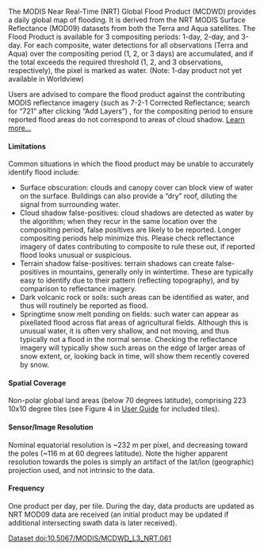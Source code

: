 The MODIS Near Real-Time (NRT) Global Flood Product (MCDWD) provides a daily global map of flooding. It is derived from the NRT MODIS Surface Reflectance (MOD09) datasets from both the Terra and Aqua satellites. The Flood Product is available for 3 compositing periods: 1-day, 2-day, and 3-day. For each composite, water detections for all observations (Terra and Aqua) over the compositing period (1, 2, or 3 days) are accumulated, and if the total exceeds the required threshold (1, 2, and 3 observations, respectively), the pixel is marked as water. (Note: 1-day product not yet available in Worldview)

Users are advised to compare the flood product against the contributing MODIS reflectance imagery (such as 7-2-1 Corrected Reflectance; search for “721” after clicking “Add Layers”) , for the compositing period to ensure reported flood areas do not correspond to areas of cloud shadow. [Learn more...](https://earthdata.nasa.gov/earth-observation-data/near-real-time/mcdwd-nrt#ed-flood-faq)

#### Limitations
Common situations in which the flood product may be unable to accurately identify flood include:

- Surface obscuration: clouds and canopy cover can block view of water on the surface. Buildings can also provide a “dry” roof, diluting the signal from surrounding water.
- Cloud shadow false-positives: cloud shadows are detected as water by the algorithm; when they recur in the same location over the compositing period, false positives are likely to be reported. Longer compositing periods help minimize this. Please check reflectance imagery of dates contributing to composite to rule these out, if reported flood looks unusual or suspicious.
- Terrain shadow false-positives: terrain shadows can create false-positives in mountains, generally only in wintertime. These are typically easy to identify due to their pattern (reflecting topography), and by comparison to reflectance imagery.
- Dark volcanic rock or soils: such areas can be identified as water, and thus will routinely be reported as flood.
- Springtime snow melt ponding on fields: such water can appear as pixellated flood across flat areas of agricultural fields. Although this is unusual water, it is often very shallow, and not moving, and thus typically not a flood in the normal sense. Checking the reflectance imagery will typically show such areas on the edge of larger areas of snow extent, or, looking back in time, will show them recently covered by snow.


#### Spatial Coverage
Non-polar global land areas (below 70 degrees latitude), comprising 223 10x10 degree tiles (see Figure 4 in [User Guide](https://earthdata.nasa.gov/files/MCDWD_UserGuide_RevA.pdf) for included tiles).

#### Sensor/Image Resolution
Nominal equatorial resolution is ~232 m per pixel, and decreasing toward the poles (~116 m at 60 degrees latitude). Note the higher apparent resolution towards the poles is simply an artifact of the lat/lon (geographic) projection used, and not intrinsic to the data.

#### Frequency
One product per day, per tile. During the day, data products are updated as NRT MOD09 data are received (an initial product may be updated if additional intersecting swath data is later received).

[Dataset doi:10.5067/MODIS/MCDWD_L3_NRT.061](https://doi.org/10.5067/MODIS/MCDWD_L3_NRT.061)
